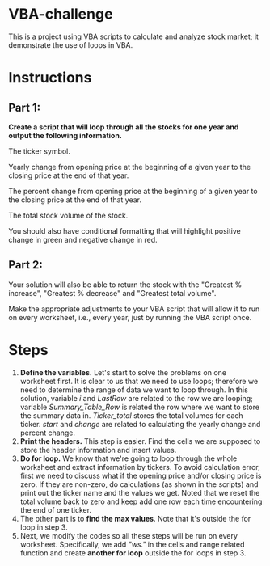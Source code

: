# VBA-challenge
This is a project using VBA scripts to calculate and analyze stock market; it demonstrate the use of loops in VBA. 

# Instructions
## Part 1: 
**Create a script that will loop through all the stocks for one year and output the following information.**

The ticker symbol.

Yearly change from opening price at the beginning of a given year to the closing price at the end of that year.

The percent change from opening price at the beginning of a given year to the closing price at the end of that year.

The total stock volume of the stock.

You should also have conditional formatting that will highlight positive change in green and negative change in red.
## Part 2: 
Your solution will also be able to return the stock with the "Greatest % increase", "Greatest % decrease" and "Greatest total volume". 

Make the appropriate adjustments to your VBA script that will allow it to run on every worksheet, i.e., every year, just by running the VBA script once.
# Steps
1. **Define the variables.** Let's start to solve the problems on one worksheet first. It is clear to us that we need to use loops; therefore we need to determine the range of data we want to loop through. In this solution, variable *i* and *LastRow* are related to the row we are looping; variable *Summary_Table_Row* is related the row where we want to store the summary data in. *Ticker_total* stores the total volumes for each ticker. *start* and *change* are related to calculating the yearly change and percent change. 
2. **Print the headers.** This step is easier. Find the cells we are supposed to store the header information and insert values.
3. **Do for loop.** We know that we're going to loop through the whole worksheet and extract information by tickers. To avoid calculation error, first we need to discuss what if the opening price and/or closing price is zero. If they are non-zero, do calculations (as shown in the scripts) and print out the ticker name and the values we get. Noted that we reset the total volume back to zero and keep add one row each time encountering the end of one ticker. 
4. The other part is to **find the max values**. Note that it's outside the for loop in step 3. 
5. Next, we modify the codes so all these steps will be run on every worksheet. Specifically, we add *"ws."* in the cells and range related function and create **another for loop** outside the for loops in step 3. 
